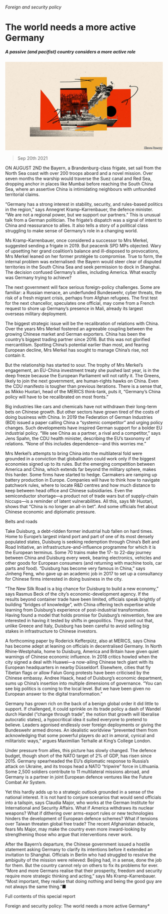 ###### Foreign and security policy

# The world needs a more active Germany 

##### A passive (and pacifist) country considers a more active role 

![image](images/20210925_srd004.jpg) 

> Sep 20th 2021 

ON AUGUST 2ND the Bayern, a Brandenburg-class frigate, set sail from the North Sea coast with over 200 troops aboard and a novel mission. Over seven months the warship would traverse the Suez canal and Red Sea, dropping anchor in places like Mumbai before reaching the South China Sea, where an assertive China is intimidating neighbours with unfounded territorial claims.

“Germany has a strong interest in stability, security, and rules-based politics in the region,” says Annegret Kramp-Karrenbauer, the defence minister. “We are not a regional power, but we support our partners.” This is unusual talk from a German politician. The frigate’s dispatch was a signal of intent to China and reassurance to allies. It also tells a story of a political class struggling to make sense of Germany’s role in a changing world.


Ms Kramp-Karrenbauer, once considered a successor to Mrs Merkel, suggested sending a frigate in 2019. But peacenik SPD MPs objected. Wary of upsetting her grand coalition’s balance and ill-disposed to provocations, Mrs Merkel leaned on her former protégée to compromise. True to form, the internal problem was externalised: the Bayern would steer clear of disputed territories in the South China Sea and seek permission to dock in Shanghai. The decision confused Germany’s allies, including America. What exactly was Germany trying to achieve?

The next government will face serious foreign-policy challenges. Some are familiar: a Russian menace, an underfunded Bundeswehr, cyber threats, the risk of a fresh migrant crisis, perhaps from Afghan refugees. The first test for the next chancellor, speculates one official, may come from a French request to shore up Germany’s presence in Mali, already its largest overseas military deployment.

The biggest strategic issue will be the recalibration of relations with China. Over the years Mrs Merkel fostered an agreeable coupling between the growing Chinese market and German exporters. China has been the country’s biggest trading partner since 2016. But this was not glorified mercantilism. Spotting China’s potential earlier than most, and fearing European decline, Mrs Merkel has sought to manage China’s rise, not contain it.

But the relationship has started to sour. The trophy of Mrs Merkel’s engagement, an EU-China investment treaty she pushed last year, is in the deep freeze because the European Parliament will not ratify it. The Greens, likely to join the next government, are human-rights hawks on China. Even the CDU manifesto is tougher than previous iterations. There is a sense that, as Mikko Huotari, head of the MERICS think-tank, puts it, “Germany’s China policy will have to be recalibrated on most fronts.”

Big industries like cars and chemicals have not withdrawn their long-term bets on Chinese growth. But other sectors have grown tired of the costs of doing business with China. In 2019 the Federation of German Industries (BDI) issued a paper calling China a “systemic competitor” and urging policy changes. Such developments have inspired German support for a bolder EU industrial policy. “We see China as a partner, a rival and a competitor,” says Jens Spahn, the CDU health minister, describing the EU’s taxonomy of relations. “None of this includes dependence—and this worries me.”

Mrs Merkel’s attempts to bring China into the multilateral fold were grounded in a conviction that globalisation could work only if the biggest economies signed up to its rules. But the emerging competition between America and China, which extends far beyond the military sphere, makes this harder. Some firms have started to hedge. Carmakers are ramping up battery production in Europe. Companies will have to think how to navigate patchwork rules, where to locate R&amp;D centres and how much distance to keep between head office and Chinese subsidiaries. Even the semiconductor shortage—a product not of trade wars but of supply-chain hiccups—is a reminder of latent vulnerabilities. All this, says Mr Huotari, shows that “China is no longer an all-in bet”. And some officials fret about Chinese economic and diplomatic pressure.

Belts and roads

Take Duisburg, a debt-ridden former industrial hub fallen on hard times. Home to Europe’s largest inland port and part of one of its most densely populated states, Duisburg is seeking redemption through China’s Belt and Road Initiative, an infrastructure-and-influence programme for which it is the European terminus. Some 70 trains make the 17- to 22-day journey between China and Duisburg every week, bearing electronics, vehicles and other goods for European consumers (and returning with machine tools, car parts and food). “Duisburg has become very famous in China,” says Jinheng Feng, who gave up an academic job in 2017 to set up a consultancy for Chinese firms interested in doing business in the city.

“The New Silk Road is a big chance for Duisburg to build a new economy,” says Rasmus Beck of the city’s economic-development agency. If the results beyond container trade have been limited, officials speak brightly of building “bridges of knowledge”, with China offering tech expertise while learning from Duisburg’s experience of post-industrial transformation. Having found a model that holds promise for Duisburg’s reinvention, few are interested in having it tested by shifts in geopolitics. They point out that, unlike Greece and Italy, Duisburg has been careful to avoid selling big stakes in infrastructure to Chinese investors.

A forthcoming paper by Roderick Kefferpütz, also at MERICS, says China has become adept at leaning on officials in decentralised Germany. In North Rhine-Westphalia, home to Duisburg, America and Britain have given quiet warnings of Chinese economic influence. In 2018 critics howled when the city signed a deal with Huawei—a now-ailing Chinese tech giant with its European headquarters in nearby Düsseldorf. Elsewhere, cities that fly Tibetan flags or allow Falun Gong protests have been criticised by the Chinese embassy. Andree Haack, head of Duisburg’s economic department, sums up China’s insertion into multiple dimensions of governance. “You can see big politics is coming to the local level. But we have been given no European answer to the digital transformation.”

Germany has grown rich on the back of a benign global order it did little to support. If challenged, it could sprinkle on its trade policy a dash of Wandel durch Handel (“change through trade”, the notion that growth will liberalise autocratic states), a hypocritical idea it suited everyone to pretend to believe. Leaders agonised endlessly over foreign deployments or giving the Bundeswehr armed drones. An idealistic worldview “prevented them from acknowledging that some powerful players do act in amoral, cynical and militaristic ways,” argues Maximilian Terhalle at King’s College London.

Under pressure from allies, this picture has slowly changed. The defence budget, though short of the NATO target of 2% of GDP, has risen since 2015. Germany spearheaded the EU’s diplomatic response to Russia’s attack on Ukraine, and its troops head a NATO “tripwire” force in Lithuania. Some 2,500 soldiers contribute to 11 multilateral missions abroad, and Germany is a partner in joint European defence ventures like the Future Combat Air System.

Yet this hardly adds up to a strategic outlook grounded in a sense of the national interest. It is not hard to conjure scenarios that would send officials into a tailspin, says Claudia Major, who works at the German Institute for International and Security Affairs. What if America withdraws its nuclear weapons? What if dithering over arms-export rules or new technologies hinders the development of European defence schemes? What if tensions over Taiwan threaten global free trade? The recent Afghanistan debacle, fears Ms Major, may make the country even more inward-looking by strengthening those who argue that interventions never work.

After the Bayern’s departure, the Chinese government issued a hostile statement asking Germany to clarify its intentions before it extended an invitation to Shanghai. Officials in Berlin who had struggled to resolve the ambiguity of the mission were relieved: Beijing had, in a sense, done the job for them. But the country cannot rely on others to fix its problems for ever. “More and more Germans realise that their prosperity, freedom and security require more strategic thinking and acting,” says Ms Kramp-Karrenbauer. “Most important, they realise that doing nothing and being the good guy are not always the same thing.”■

Full contents of this special report







Foreign and security policy: The world needs a more active Germany*


